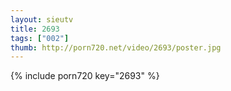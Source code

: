 ```yaml
--- 
layout: sieutv
title: 2693
tags: ["002"]
thumb: http://porn720.net/video/2693/poster.jpg
---
```

{% include porn720 key="2693" %} 
